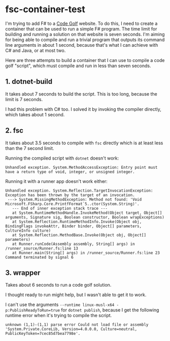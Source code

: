 # fsc-container-test

I'm trying to add F# to a [Code Golf](https://code-golf.io) website. To do this, I need to create a container that can be used to run a simple F# program. The time limit for building and running a solution on that website is seven seconds. I'm aiming for being able to compile and run a trivial program that outputs its command line arguments in about 1 second, because that's what I can achieve with C# and Java, or at most two.

Here are three attempts to build a container that I can use to compile a code golf "script", which must compile and run in less than seven seconds.

## 1. dotnet-build

It takes about 7 seconds to build the script. This is too long, because the limit is 7 seconds.

I had this problem with C# too. I solved it by invoking the compiler directly, which takes about 1 second.

## 2. fsc

It takes about 3.5 seconds to compile with `fsc` directly which is at least less than the 7 second limit.

Running the compiled script with `dotnet` doesn't work:

```Unhandled exception. System.MethodAccessException: Entry point must have a return type of void, integer, or unsigned integer.```

Running it with a runner app doesn't work either:
```About to run.
Unhandled exception. System.Reflection.TargetInvocationException: Exception has been thrown by the target of an invocation.
 ---> System.MissingMethodException: Method not found: 'Void Microsoft.FSharp.Core.PrintfFormat`5..ctor(System.String)'.
   --- End of inner exception stack trace ---
   at System.RuntimeMethodHandle.InvokeMethod(Object target, Object[] arguments, Signature sig, Boolean constructor, Boolean wrapExceptions)
   at System.Reflection.RuntimeMethodInfo.Invoke(Object obj, BindingFlags invokeAttr, Binder binder, Object[] parameters, CultureInfo culture)
   at System.Reflection.MethodBase.Invoke(Object obj, Object[] parameters)
   at Runner.runCode(Assembly assembly, String[] args) in /runner_source/Runner.fs:line 13
   at Runner.main(String[] args) in /runner_source/Runner.fs:line 23
Command terminated by signal 6
```

## 3. wrapper

Takes about 6 seconds to run a code golf solution.

I thought ready to run might help, but I wasn't able to get it to work.

I can't use the arguments `--runtime linux-musl-x64 -p:PublishReadyToRun=true` for `dotnet publish`, because I get the following runtime error when it's trying to compile the script.

```
unknown (1,1)-(1,1) parse error Could not load file or assembly 'System.Private.CoreLib, Version=4.0.0.0, Culture=neutral, PublicKeyToken=7cec85d7bea7798e'.
```
